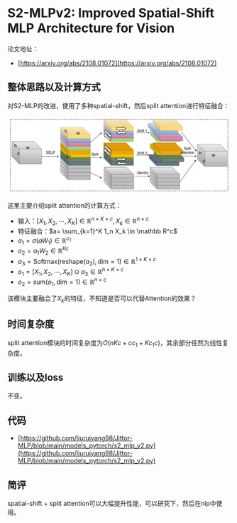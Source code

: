 # S2-MLPv2: Improved Spatial-Shift MLP Architecture for Vision

论文地址：

- [https://arxiv.org/abs/2108.01072](https://arxiv.org/abs/2108.01072)



## 整体思路以及计算方式

对S2-MLP的改进，使用了多种spatial-shift，然后split attention进行特征融合：

![](../.Photo/FFN/2.jpg)

这里主要介绍split attention的计算方式：

- 输入：$\left[{X}_{1}, {X}_{2}, \cdots, {X}_{K}\right]\in \mathbb R^{n\times K\times c} , X_k\in \mathbb R^{n\times c}$
- 特征融合：$a= \sum_{k=1}^K 1_n X_k \in \mathbb R^c$
- $a_1 = \sigma(a W_1) \in \mathbb R^{c_1}$
- $a_2 = a_1 W_2 \in \mathbb R^{K c}$
- $a_3 =\mathrm{Softmax}(\mathrm{reshape}(a_2),\mathrm{dim}=1)\in \mathbb R^{1\times K\times  c}$
- $o_1=\left[{X}_{1}, {X}_{2}, \cdots, {X}_{K}\right]\odot a_3 \in \mathbb R^{n\times K \times c }$ 
- $o_2 = \mathrm{sum}(o_1, \mathrm{dim}=1)\in \mathbb R^{n\times c}$

该模块主要融合了$X_k$的特征，不知道是否可以代替Attention的效果？



## 时间复杂度

split attention模块的时间复杂度为$O(nKc + cc_1 + Kc_1c )$，其余部分任然为线性复杂度。



## 训练以及loss

不变。



## 代码

- [https://github.com/liuruiyang98/Jittor-MLP/blob/main/models_pytorch/s2_mlp_v2.py](https://github.com/liuruiyang98/Jittor-MLP/blob/main/models_pytorch/s2_mlp_v2.py)



## 简评

spatial-shift + split attention可以大幅提升性能，可以研究下，然后在nlp中使用。